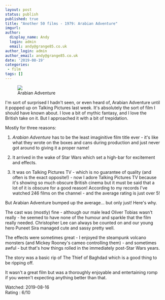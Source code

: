 ```yaml
---
layout: post
status: publish
published: true
title: "Another 50 films - 1979: Arabian Adventure"
imgurl: 
author:
  display_name: Andy
  login: admin
  email: andy@grange85.co.uk
author_login: admin
author_email: andy@grange85.co.uk
date: '2019-08-19'
categories:
 - film
tags: []
---
```

<figure><img src="https://cdn.grange85.co.uk/swirling/star-wars-with-flying-carpets.jpg" class="img-responsive" /><figcaption>Arabian Adventure</figcaption></figure>

I'm sort of surprised I hadn't seen, or even heard of, Arabian Adventure until it popped up on Talking Pictures last week. It's absolutely the sort of film I should have known about. I love a bit of mythic fantasy, and I love the British take on it. But I approached it with a bit of trepidation.

Mostly for three reasons:

1. _Arabian Adventure_ has to be the least imaginitive film title ever - it's like what they wrote on the boxes and cans during production and just never got around to giving it a proper name!

2. It arrived in the wake of Star Wars which set a high-bar for excitement and effects.

3. It was on Talking Pictures TV - which is no guarantee of quality (and often is the exact opposite!) - now I adore Talking Pictures TV because it's showing so much obscure British cinema but it must be said that a lot of it is obscure for a good reason! According to my records I've watched 246 films on the channel - and the average rating is just over 5!

But Arabian Adventure bumped up the average... but only just! Here's why.

The cast was (mostly) fine - although our male lead Oliver Tobias wasn't really - he seemed to have none of the humour and sparkle that the film really needed. Christopher Lee can always be counted on and our young hero Puneet Sira managed cute and sassy pretty well.

The effects were sometimes great - I enjoyed the steampunk volcano monsters (and Mickey Rooney's cameo controlling them) - and sometimes awful - but that's how things rolled in the immediately post-Star Wars years.

The story was a basic rip of The Thief of Baghdad which is a good thing to be ripping off.

It wasn't a great film but was a thoroughly enjoyable and entertaining romp if you weren't expecting anything better than that.	

Watched: 2019-08-16  
Rating : 6/10
